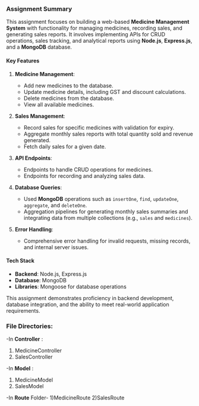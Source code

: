 ### Assignment Summary  

This assignment focuses on building a web-based **Medicine Management System** with functionality for managing medicines, recording sales, and generating sales reports. It involves implementing APIs for CRUD operations, sales tracking, and analytical reports using **Node.js**, **Express.js**, and a **MongoDB** database.  

#### Key Features  

1. **Medicine Management**:  
   - Add new medicines to the database.  
   - Update medicine details, including GST and discount calculations.  
   - Delete medicines from the database.  
   - View all available medicines.  

2. **Sales Management**:  
   - Record sales for specific medicines with validation for expiry.  
   - Aggregate monthly sales reports with total quantity sold and revenue generated.  
   - Fetch daily sales for a given date.  

3. **API Endpoints**:  
   - Endpoints to handle CRUD operations for medicines.  
   - Endpoints for recording and analyzing sales data.  

4. **Database Queries**:  
   - Used **MongoDB** operations such as `insertOne`, `find`, `updateOne`, `aggregate`, and `deleteOne`.  
   - Aggregation pipelines for generating monthly sales summaries and integrating data from multiple collections (e.g., `sales` and `medicines`).  

5. **Error Handling**:  
   - Comprehensive error handling for invalid requests, missing records, and internal server issues.  

#### Tech Stack  

- **Backend**: Node.js, Express.js  
- **Database**: MongoDB  
- **Libraries**: Mongoose for database operations  

This assignment demonstrates proficiency in backend development, database integration, and the ability to meet real-world application requirements.

### File Directories:
-In **Controller** :
1) MedicineController
2) SalesController

-In **Model** :
1) MedicineModel
2) SalesModel

-In **Route** Folder-
1)MedicineRoute
2)SalesRoute

